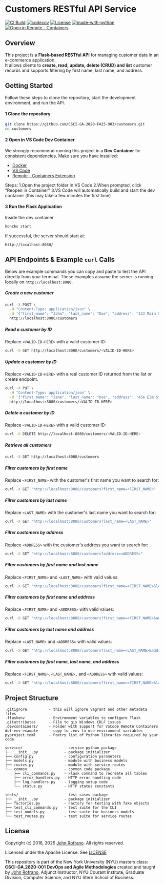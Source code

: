 # Customers RESTful API Service

[![CI Build](https://github.com/CSCI-GA-2820-FA25-003/customers/actions/workflows/ci.yml/badge.svg)](https://github.com/CSCI-GA-2820-FA25-003/customers/actions/workflows/ci.yml)
[![codecov](https://codecov.io/gh/CSCI-GA-2820-FA25-003/customers/graph/badge.svg?token=2FYGK51XFT)](https://codecov.io/gh/CSCI-GA-2820-FA25-003/customers)
[![License](https://img.shields.io/badge/License-Apache%202.0-blue.svg)](https://opensource.org/licenses/Apache-2.0)
[![made-with-python](https://img.shields.io/badge/Made%20with-Python-red.svg)](https://www.python.org/)
[![Open in Remote - Containers](https://img.shields.io/static/v1?label=Remote%20-%20Containers&message=Open&color=blue&logo=visualstudiocode)](https://vscode.dev/redirect?url=vscode://ms-vscode-remote.remote-containers/cloneInVolume?url=https://github.com/CSCI-GA-2820-FA25-003/customers)

## Overview

This project is a **Flask-based RESTful API** for managing customer data in an e-commerce application.  
It allows clients to **create, read, update, delete (CRUD) and list** customer records and supports filtering by first name, last name, and address.

## Getting Started

Follow these steps to clone the repository, start the development environment, and run the API.

#### 1 Clone the repository
```bash
git clone https://github.com/CSCI-GA-2820-FA25-003/customers.git
cd customers
```

#### 2 Open in VS Code Dev Container
We strongly recommend running this project in a **Dev Container** for consistent dependencies.
Make sure you have installed:

- [Docker](https://docs.docker.com/get-docker/)
- [VS Code](https://code.visualstudio.com/)
- [Remote - Containers Extension](https://marketplace.visualstudio.com/items?itemName=ms-vscode-remote.remote-containers)

Steps:
1.Open the project folder in VS Code
2.When prompted, click "Reopen in Container"
3.VS Code will automatically build and start the dev container (this may take a few minutes the first time)

#### 3 Run the Flask Application

Inside the dev container

```bash
honcho start
```
If successful, the server should start at:
```
http://localhost:8080/
```

## API Endpoints & Example  `curl` Calls

Below are example commands you can copy and paste to test the API directly from your terminal.
These examples assume the server is running locally on `http://localhost:8080`.

##### Create a new customer
```bash
curl -X POST \
  -H "Content-Type: application/json" \
  -d '{"first_name": "John", "last_name": "Doe", "address": "123 Main Street, Anytown, USA"}' \
  http://localhost:8080/customers
```

##### Read a customer by ID
Replace `<VALID-ID-HERE>` with a valid customer ID:
```bash
curl -X GET http://localhost:8080/customers/<VALID-ID-HERE>
```

##### Update a customer by ID
Replace `<VALID-ID-HERE>` with a real customer ID returned from the list or create endpoint.
```bash
curl -X PUT \
  -H "Content-Type: application/json" \
  -d '{"first_name": "Jane", "last_name": "Doe", "address": "456 Elm Street, Cityville, USA"}' \
  http://localhost:8080/customers/<VALID-ID-HERE>
```

##### Delete a customer by ID
Replace `<VALID-ID-HERE>` with a valid customer ID:
```bash
curl -X DELETE http://localhost:8080/customers/<VALID-ID-HERE>
```

##### Retrieve all customers
```bash
curl -X GET http://localhost:8080/customers
```

##### Filter customers by first name

Replace `<FIRST_NAME>` with the customer's first name you want to search for:
```bash
curl -X GET "http://localhost:8080/customers?first_name=<FIRST_NAME>"
```

##### Filter customers by last name

Replace `<LAST_NAME>` with the customer's last name you want to search for:
```bash
curl -X GET "http://localhost:8080/customers?last_name=<LAST_NAME>"
```

##### Filter customers by address

Replace `<ADDRESS>` with the customer's address you want to search for:
```bash
curl -X GET "http://localhost:8080/customers?address=<ADDRESS>"
```

##### Filter customers by first name and last name
Replace `<FIRST_NAME>` and `<LAST_NAME>` with valid values:
```bash
curl -X GET "http://localhost:8080/customers?first_name=<FIRST_NAME>&last_name=<LAST_NAME>"
```

##### Filter customers by first name and address
Replace `<FIRST_NAME>` and `<ADDRESS>` with valid values:
```bash
curl -X GET "http://localhost:8080/customers?first_name=<FIRST_NAME>&address=<ADDRESS>"
```

##### Filter customers by last name and address
Replace `<LAST_NAME>` and `<ADDRESS>` with valid values:
```bash
curl -X GET "http://localhost:8080/customers?last_name=<LAST_NAME>&address=<ADDRESS>"
```

##### Filter customers by first name, last name, and address
Replace `<FIRST_NAME>`, `<LAST_NAME>,` and `<ADDRESS>` with valid values:
```bash
curl -X GET "http://localhost:8080/customers?first_name=<FIRST_NAME>&last_name=<LAST_NAME>&address=<ADDRESS>"
```

## Project Structure

```text
.gitignore          - this will ignore vagrant and other metadata files
.flaskenv           - Environment variables to configure Flask
.gitattributes      - File to gix Windows CRLF issues
.devcontainers/     - Folder with support for VSCode Remote Containers
dot-env-example     - copy to .env to use environment variables
pyproject.toml      - Poetry list of Python libraries required by your code

service/                   - service python package
├── __init__.py            - package initializer
├── config.py              - configuration parameters
├── models.py              - module with business models
├── routes.py              - module with service routes
└── common                 - common code package
    ├── cli_commands.py    - Flask command to recreate all tables
    ├── error_handlers.py  - HTTP error handling code
    ├── log_handlers.py    - logging setup code
    └── status.py          - HTTP status constants

tests/                     - test cases package
├── __init__.py            - package initializer
├── factories.py           - Factory for testing with fake objects
├── test_cli_commands.py   - test suite for the CLI
├── test_models.py         - test suite for business models
└── test_routes.py         - test suite for service routes
```

## License

Copyright (c) 2016, 2025 [John Rofrano](https://www.linkedin.com/in/JohnRofrano/). All rights reserved.

Licensed under the Apache License. See [LICENSE](LICENSE)

This repository is part of the New York University (NYU) masters class: **CSCI-GA.2820-001 DevOps and Agile Methodologies** created and taught by [John Rofrano](https://cs.nyu.edu/~rofrano/), Adjunct Instructor, NYU Courant Institute, Graduate Division, Computer Science, and NYU Stern School of Business.
